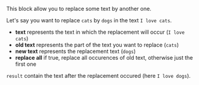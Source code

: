 This block allow you to replace some text by another one.

Let's say you want to replace `cats` by `dogs` in the text `I love cats`.

- **text** represents the text in which the replacement will occur (`I love cats`)
- **old text** represents the part of the text you want to replace (`cats`)
- **new text** represents the replacement text (`dogs`)
- **replace all** if true, replace all occurences of old text, otherwise just the first one

`result` contain the text after the replacement occured (here `I love dogs`).
